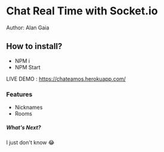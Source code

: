 # Chat Real Time with Socket.io

Author: Alan Gaia

## How to install?
- NPM i
- NPM Start

LIVE DEMO : https://chateamos.herokuapp.com/

### Features

- Nicknames
- Rooms

##### What's Next?

I just don't know 😂